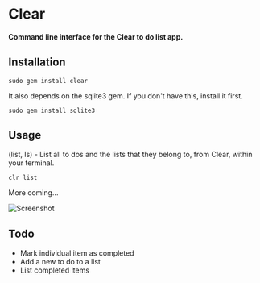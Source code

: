 # Clear

#### Command line interface for the Clear to do list app. 

## Installation

    sudo gem install clear

It also depends on the sqlite3 gem. If you don't have this, install it first.

    sudo gem install sqlite3

## Usage

(list, ls) - List all to dos and the lists that they belong to, from Clear, within your terminal.

    clr list

More coming...

![Screenshot](http://i.imgur.com/HzQrarw.png)


## Todo

* Mark individual item as completed
* Add a new to do to a list
* List completed items

